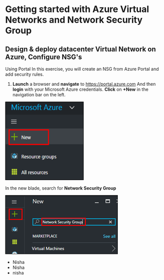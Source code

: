 # Getting started with Azure Virtual Networks and Network Security Group
## Design & deploy datacenter Virtual Network on Azure, Configure NSG's
Using Portal
In this exercise, you will create an NSG from Azure Portal and add security rules.
1. **Launch** a browser and **navigate** to <a href="https://portal.azure.com" Target="Blank">https://portal.azure.com</a> And then **login** with your Microsoft Azure credentials.
**Click** on **+New** in the navigation bar on the left.
<img src="/Images/1.png" width="250" height="250"/> 

In the new blade, search for **Network Security Group**

<img src="/Images/2..png"/>

* Nisha
 * Nisha
  * nisha
  
 




